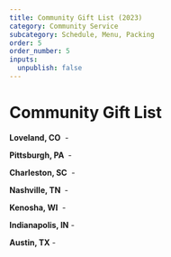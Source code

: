 ```yaml
---
title: Community Gift List (2023)
category: Community Service
subcategory: Schedule, Menu, Packing
order: 5
order_number: 5
inputs:
  unpublish: false
---
```

# Community Gift List

**Loveland, CO**&nbsp; -&nbsp;

**Pittsburgh, PA&nbsp;**&nbsp;-&nbsp;

**Charleston, SC**&nbsp; - &nbsp;

**Nashville, TN&nbsp;**&nbsp;- &nbsp;

**Kenosha, WI** &nbsp;-&nbsp;&nbsp;

**Indianapolis, IN** -&nbsp;

**Austin, TX** -&nbsp;